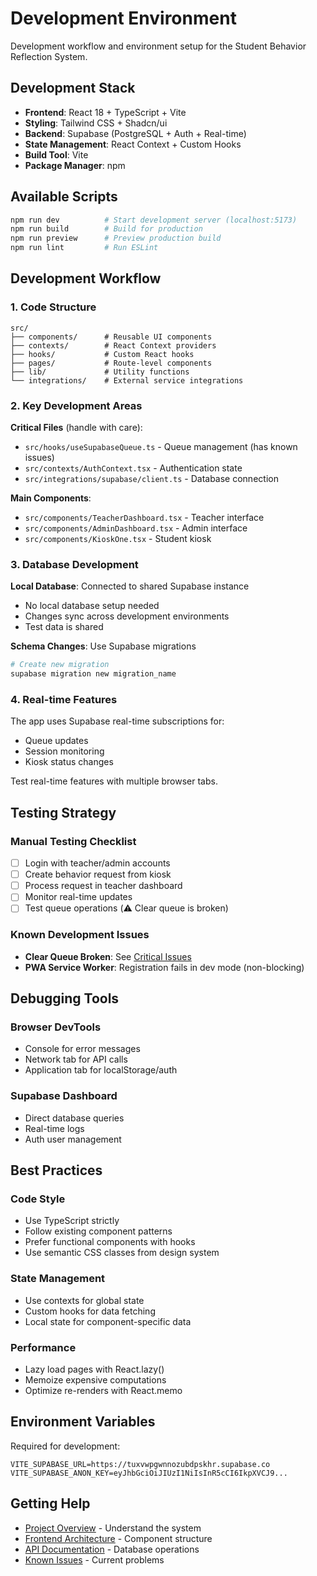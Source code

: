 # Development Environment

Development workflow and environment setup for the Student Behavior Reflection System.

## Development Stack

- **Frontend**: React 18 + TypeScript + Vite
- **Styling**: Tailwind CSS + Shadcn/ui
- **Backend**: Supabase (PostgreSQL + Auth + Real-time)
- **State Management**: React Context + Custom Hooks
- **Build Tool**: Vite
- **Package Manager**: npm

## Available Scripts

```bash
npm run dev          # Start development server (localhost:5173)
npm run build        # Build for production
npm run preview      # Preview production build
npm run lint         # Run ESLint
```

## Development Workflow

### 1. Code Structure
```
src/
├── components/      # Reusable UI components
├── contexts/        # React Context providers
├── hooks/           # Custom React hooks
├── pages/           # Route-level components
├── lib/             # Utility functions
└── integrations/    # External service integrations
```

### 2. Key Development Areas

**Critical Files** (handle with care):
- `src/hooks/useSupabaseQueue.ts` - Queue management (has known issues)
- `src/contexts/AuthContext.tsx` - Authentication state
- `src/integrations/supabase/client.ts` - Database connection

**Main Components**:
- `src/components/TeacherDashboard.tsx` - Teacher interface
- `src/components/AdminDashboard.tsx` - Admin interface
- `src/components/KioskOne.tsx` - Student kiosk

### 3. Database Development

**Local Database**: Connected to shared Supabase instance
- No local database setup needed
- Changes sync across development environments
- Test data is shared

**Schema Changes**: Use Supabase migrations
```bash
# Create new migration
supabase migration new migration_name
```

### 4. Real-time Features

The app uses Supabase real-time subscriptions for:
- Queue updates
- Session monitoring
- Kiosk status changes

Test real-time features with multiple browser tabs.

## Testing Strategy

### Manual Testing Checklist
- [ ] Login with teacher/admin accounts
- [ ] Create behavior request from kiosk
- [ ] Process request in teacher dashboard
- [ ] Monitor real-time updates
- [ ] Test queue operations (⚠️ Clear queue is broken)

### Known Development Issues
- **Clear Queue Broken**: See [Critical Issues](../issues/CRITICAL_ISSUES.md)
- **PWA Service Worker**: Registration fails in dev mode (non-blocking)

## Debugging Tools

### Browser DevTools
- Console for error messages
- Network tab for API calls
- Application tab for localStorage/auth

### Supabase Dashboard
- Direct database queries
- Real-time logs
- Auth user management

## Best Practices

### Code Style
- Use TypeScript strictly
- Follow existing component patterns
- Prefer functional components with hooks
- Use semantic CSS classes from design system

### State Management
- Use contexts for global state
- Custom hooks for data fetching
- Local state for component-specific data

### Performance
- Lazy load pages with React.lazy()
- Memoize expensive computations
- Optimize re-renders with React.memo

## Environment Variables

Required for development:
```
VITE_SUPABASE_URL=https://tuxvwpgwnnozubdpskhr.supabase.co
VITE_SUPABASE_ANON_KEY=eyJhbGciOiJIUzI1NiIsInR5cCI6IkpXVCJ9...
```

## Getting Help

- [Project Overview](../overview/PROJECT_SUMMARY.md) - Understand the system
- [Frontend Architecture](../technical/FRONTEND.md) - Component structure
- [API Documentation](../technical/API.md) - Database operations
- [Known Issues](../issues/KNOWN_ISSUES.md) - Current problems